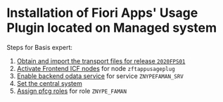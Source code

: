 # Installation of Fiori Apps' Usage Plugin located on Managed system

Steps for Basis expert:

1. [Obtain and import the transport files for release `2020FPS01`](../inst/step-1.md)
2. [Activate Frontend ICF nodes](../inst/step-2.md) for node `zftappusageplug`
3. [Enable backend odata service](../inst/step-3.md) for service `ZNYPEFAMAN_SRV`
4. [Set the central system](set-cen.md)
5. [Assign pfcg roles](../inst/step-4.md) for role `ZNYPE_FAMAN`